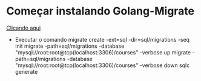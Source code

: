 # Começar instalando Golang-Migrate 
<a href="https://github.com/golang-migrate/migrate">Clicando aqui</a>
- Executar o comando
    migrate create -ext=sql -dir=sql/migrations -seq init
    migrate -path=sql/migrations -database "mysql://root:root@tcp(localhost:3306)/courses" -verbose up
    migrate -path=sql/migrations -database "mysql://root:root@tcp(localhost:3306)/courses" -verbose down
sqlc generate
